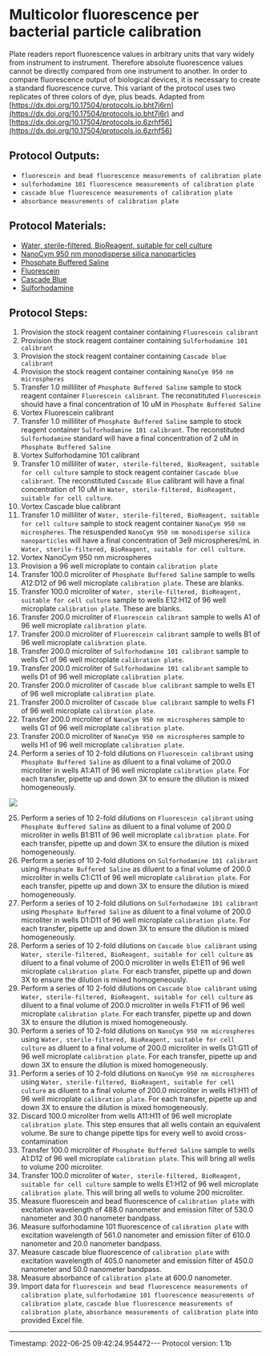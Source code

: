 # Multicolor fluorescence per bacterial particle calibration

Plate readers report fluorescence values in arbitrary units that vary widely from instrument to instrument. Therefore absolute fluorescence values cannot be directly compared from one instrument to another. In order to compare fluorescence output of biological devices, it is necessary to create a standard fluorescence curve. This variant of the protocol uses two replicates of three colors of dye, plus beads.
Adapted from [https://dx.doi.org/10.17504/protocols.io.bht7j6rn](https://dx.doi.org/10.17504/protocols.io.bht7j6r) and [https://dx.doi.org/10.17504/protocols.io.6zrhf56](https://dx.doi.org/10.17504/protocols.io.6zrhf56)


## Protocol Outputs:
* `fluorescein and bead fluorescence measurements of calibration plate`
* `sulforhodamine 101 fluorescence measurements of calibration plate`
* `cascade blue fluorescence measurements of calibration plate`
* `absorbance measurements of calibration plate`


## Protocol Materials:
* [Water, sterile-filtered, BioReagent, suitable for cell culture](https://identifiers.org/pubchem.substance:24901740)
* [NanoCym 950 nm monodisperse silica nanoparticles](https://nanocym.com/wp-content/uploads/2018/07/NanoCym-All-Datasheets-.pdf)
* [Phosphate Buffered Saline](https://pubchem.ncbi.nlm.nih.gov/substance/329753341)
* [Fluorescein](https://pubchem.ncbi.nlm.nih.gov/substance/329753341)
* [Cascade Blue](https://pubchem.ncbi.nlm.nih.gov/substance/329753341)
* [Sulforhodamine](https://pubchem.ncbi.nlm.nih.gov/substance/329753341)


## Protocol Steps:
1. Provision the stock reagent container containing `Fluorescein calibrant`
2. Provision the stock reagent container containing `Sulforhodamine 101 calibrant`
3. Provision the stock reagent container containing `Cascade blue calibrant`
4. Provision the stock reagent container containing `NanoCym 950 nm microspheres`
5. Transfer 1.0 milliliter of `Phosphate Buffered Saline` sample to  stock reagent container `Fluorescein calibrant`. The reconstituted `Fluorescein` should have a final concentration of 10 uM in `Phosphate Buffered Saline`
6. Vortex Fluorescein calibrant
7. Transfer 1.0 milliliter of `Phosphate Buffered Saline` sample to  stock reagent container `Sulforhodamine 101 calibrant`. The reconstituted `Sulforhodamine` standard will have a final concentration of 2 uM in `Phosphate Buffered Saline`
8. Vortex Sulforhodamine 101 calibrant
9. Transfer 1.0 milliliter of `Water, sterile-filtered, BioReagent, suitable for cell culture` sample to  stock reagent container `Cascade blue calibrant`. The reconstituted `Cascade Blue` calibrant will have a final concentration of 10 uM in `Water, sterile-filtered, BioReagent, suitable for cell culture`.
10. Vortex Cascade blue calibrant
11. Transfer 1.0 milliliter of `Water, sterile-filtered, BioReagent, suitable for cell culture` sample to  stock reagent container `NanoCym 950 nm microspheres`. The resuspended `NanoCym 950 nm monodisperse silica nanoparticles` will have a final concentration of 3e9 microspheres/mL in `Water, sterile-filtered, BioReagent, suitable for cell culture`.
12. Vortex NanoCym 950 nm microspheres
13. Provision a 96 well microplate to contain `calibration plate`
14. Transfer 100.0 microliter of `Phosphate Buffered Saline` sample to wells A12:D12 of  96 well microplate `calibration plate`.  These are blanks.
15. Transfer 100.0 microliter of `Water, sterile-filtered, BioReagent, suitable for cell culture` sample to wells E12:H12 of  96 well microplate `calibration plate`.  These are blanks.
16. Transfer 200.0 microliter of `Fluorescein calibrant` sample to wells A1 of  96 well microplate `calibration plate`.
17. Transfer 200.0 microliter of `Fluorescein calibrant` sample to wells B1 of  96 well microplate `calibration plate`.
18. Transfer 200.0 microliter of `Sulforhodamine 101 calibrant` sample to wells C1 of  96 well microplate `calibration plate`.
19. Transfer 200.0 microliter of `Sulforhodamine 101 calibrant` sample to wells D1 of  96 well microplate `calibration plate`.
20. Transfer 200.0 microliter of `Cascade blue calibrant` sample to wells E1 of  96 well microplate `calibration plate`.
21. Transfer 200.0 microliter of `Cascade blue calibrant` sample to wells F1 of  96 well microplate `calibration plate`.
22. Transfer 200.0 microliter of `NanoCym 950 nm microspheres` sample to wells G1 of  96 well microplate `calibration plate`.
23. Transfer 200.0 microliter of `NanoCym 950 nm microspheres` sample to wells H1 of  96 well microplate `calibration plate`.
24. Perform a series of 10 2-fold dilutions on `Fluorescein calibrant` using `Phosphate Buffered Saline` as diluent to a final volume of 200.0 microliter in  wells A1:A11 of 96 well microplate `calibration plate`.  For each transfer, pipette up and down 3X to ensure the dilution is mixed homogeneously.

![](/Users/bbartley/Dev/git/sd2/labop/examples/serial_dilution.png)


25. Perform a series of 10 2-fold dilutions on `Fluorescein calibrant` using `Phosphate Buffered Saline` as diluent to a final volume of 200.0 microliter in  wells B1:B11 of 96 well microplate `calibration plate`.  For each transfer, pipette up and down 3X to ensure the dilution is mixed homogeneously.
26. Perform a series of 10 2-fold dilutions on `Sulforhodamine 101 calibrant` using `Phosphate Buffered Saline` as diluent to a final volume of 200.0 microliter in  wells C1:C11 of 96 well microplate `calibration plate`.  For each transfer, pipette up and down 3X to ensure the dilution is mixed homogeneously.
27. Perform a series of 10 2-fold dilutions on `Sulforhodamine 101 calibrant` using `Phosphate Buffered Saline` as diluent to a final volume of 200.0 microliter in  wells D1:D11 of 96 well microplate `calibration plate`.  For each transfer, pipette up and down 3X to ensure the dilution is mixed homogeneously.
28. Perform a series of 10 2-fold dilutions on `Cascade blue calibrant` using `Water, sterile-filtered, BioReagent, suitable for cell culture` as diluent to a final volume of 200.0 microliter in  wells E1:E11 of 96 well microplate `calibration plate`.  For each transfer, pipette up and down 3X to ensure the dilution is mixed homogeneously.
29. Perform a series of 10 2-fold dilutions on `Cascade blue calibrant` using `Water, sterile-filtered, BioReagent, suitable for cell culture` as diluent to a final volume of 200.0 microliter in  wells F1:F11 of 96 well microplate `calibration plate`.  For each transfer, pipette up and down 3X to ensure the dilution is mixed homogeneously.
30. Perform a series of 10 2-fold dilutions on `NanoCym 950 nm microspheres` using `Water, sterile-filtered, BioReagent, suitable for cell culture` as diluent to a final volume of 200.0 microliter in  wells G1:G11 of 96 well microplate `calibration plate`.  For each transfer, pipette up and down 3X to ensure the dilution is mixed homogeneously.
31. Perform a series of 10 2-fold dilutions on `NanoCym 950 nm microspheres` using `Water, sterile-filtered, BioReagent, suitable for cell culture` as diluent to a final volume of 200.0 microliter in  wells H1:H11 of 96 well microplate `calibration plate`.  For each transfer, pipette up and down 3X to ensure the dilution is mixed homogeneously.
32. Discard 100.0 microliter from wells A11:H11 of 96 well microplate `calibration plate`.  This step ensures that all wells contain an equivalent volume. Be sure to change pipette tips for every well to avoid cross-contamination
33. Transfer 100.0 microliter of `Phosphate Buffered Saline` sample to wells A1:D12 of  96 well microplate `calibration plate`.  This will bring all wells to volume 200 microliter.
34. Transfer 100.0 microliter of `Water, sterile-filtered, BioReagent, suitable for cell culture` sample to wells E1:H12 of  96 well microplate `calibration plate`.  This will bring all wells to volume 200 microliter.
35. Measure fluorescein and bead fluorescence of `calibration plate` with excitation wavelength of 488.0 nanometer and emission filter of 530.0 nanometer and 30.0 nanometer bandpass.
36. Measure sulforhodamine 101 fluorescence of `calibration plate` with excitation wavelength of 561.0 nanometer and emission filter of 610.0 nanometer and 20.0 nanometer bandpass.
37. Measure cascade blue fluorescence of `calibration plate` with excitation wavelength of 405.0 nanometer and emission filter of 450.0 nanometer and 50.0 nanometer bandpass.
38. Measure absorbance of `calibration plate` at 600.0 nanometer.
39. Import data for `fluorescein and bead fluorescence measurements of calibration plate`, `sulforhodamine 101 fluorescence measurements of calibration plate`, `cascade blue fluorescence measurements of calibration plate`, `absorbance measurements of calibration plate` into provided Excel file.
---
Timestamp: 2022-06-25 09:42:24.954472---
Protocol version: 1.1b
